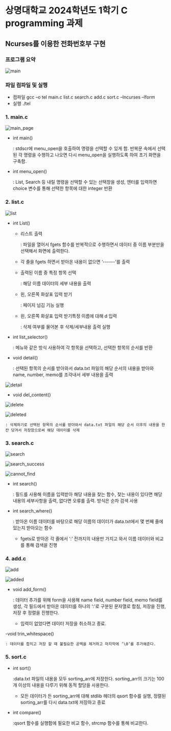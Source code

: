 # 상명대학교 2024학년도 1학기 C programming 과제
## Ncurses를 이용한 전화번호부 구현
### 프로그램 요약
![main](https://github.com/GhKTW/C-programming-PhoneBook-linux/blob/main/image/main.png)

### 파일 컴파일 및 실행
- 컴파일
  gcc –o tel main.c list.c search.c add.c sort.c –lncurses –lform
- 실행
  ./tel

### 1. main.c
![main_page](https://github.com/GhKTW/C-programming-PhoneBook-linux/blob/main/image/main_page.png)

- int main()

	: stdscr에 menu_open을 호출하여 명령을 선택할 수 있게 함. 반복문 속에서 선택된 각 명령을 수행하고 나오면 다시 menu_open을 실행하도록 하여 초기 화면을 구축함.

- int menu_open()

	: List, Search 등 내릴 명령을 선택할 수 있는 선택창을 생성, 엔터를 입력하면 choice 변수를 통해 선택한 항목에 대한 integer 반환

### 2. list.c
![list](https://github.com/GhKTW/C-programming-PhoneBook-linux/blob/main/image/lsit.png)

- int List()
	- 리스트 출력
   
		: 파일을 열어서 fgets 함수를 반복적으로 수행하면서 데이터 중 이름 부분만을 선택해서 화면에 출력한다.
	- 각 줄을 fgets 하면서 받아온 내용이 없으면 ‘------’를 출력
	- 출력된 이름 중 특정 항목 선택
   
		: 해당 이름 데이터의 세부 내용을 출력
	- 왼, 오른쪽 화살표 입력 받기
   
		: 페이지 넘김 기능 실행
	- 왼, 오른쪽 화살표 입력 받기특정 이름에 대해 d 입력
   
		: 삭제 여부를 물어본 후 삭제/세부내용 출력 실행

- int list_selector()

  	: 메뉴와 같은 방식 사용하여 각 항목을 선택하고, 선택한 항목의 순서를 반환

- void detail()

	: 선택된 항목의 순서를 받아와서 data.txt 파일의 해당 순서의 내용을 받아와 name, number, memo를 조각내서 세부 내용을 출력

![detail](https://github.com/GhKTW/C-programming-PhoneBook-linux/blob/main/image/detail.png)
	

- void del_content()

![delete](https://github.com/GhKTW/C-programming-PhoneBook-linux/blob/main/image/delete.png)

![deleted](https://github.com/GhKTW/C-programming-PhoneBook-linux/blob/main/image/delete.png)

	: 삭제하기로 선택된 항목의 순서를 받아와서 data.txt 파일의 해당 순서 이후의 내용을 한칸 당겨서 저장함으로써 해당 데이터를 삭제
### 3. search.c

![search](https://github.com/GhKTW/C-programming-PhoneBook-linux/blob/main/image/search.png)

![search_success](https://github.com/GhKTW/C-programming-PhoneBook-linux/blob/main/image/search_success.png)

![cannot_find](https://github.com/GhKTW/C-programming-PhoneBook-linux/blob/main/image/cannot_find.png)

- int search()

	: 필드를 사용해 이름을 입력받아 해당 내용을 찾는 함수, 찾는 내용이 있다면 해당 내용의 세부사항을 출력, 없다면 오류를 출력. 방식은 순차 검색 사용

- int search_where()

	: 받아온 이름 데이터를 바탕으로 해당 이름의 데이터가 data.txt에서 몇 번째 줄에 있는지 받아오는 함수
	- fgets로 받아온 각 줄에서 ‘:’ 전까지의 내용만 가지고 와서 이름 데이터와 비교를 통해 검색을 진행

### 4. add.c

![add](https://github.com/GhKTW/C-programming-PhoneBook-linux/blob/main/image/add.png)

![added](https://github.com/GhKTW/C-programming-PhoneBook-linux/blob/main/image/added.png)

- void add_form()

	: 데이터 추가를 위해 form을 사용해 name field, number field, memo field를 생성, 각 필드에서 받아온 데이터를 하나의 ‘:’로 구분된 문자열로 합침, 저장을 진행, 저장 후 정렬을 진행한다.
	- 입력이 없었다면 데이터 저장을 취소하고 종료.

-void trin_whitespace()

	: 데이터를 합치고 저장 할 때 불필요한 공백을 제거하고 마지막에 ‘\0’를 추가해준다.


### 5. sort.c
- int sort()

	:data.txt 파일의 내용을 모두 sorting_arr에 저장한다. sorting_arr의 크기는 100개 이상의 내용을 다루기 위해 동적 할당을 사용한다.
	- 모든 데이터가 든 sorting_arr에 대해 stdlib 헤더의 qsort 함수를 실행, 정렬된 sorting_arr를 다시 data.txt에 저장하고 종료

- int compare()

	:qsort 함수를 실행함에 필요한 비교 함수, strcmp 함수를 통해 비교한다.
